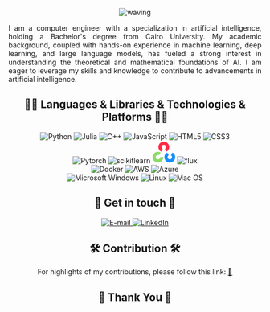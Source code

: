 <div align='center'>

![waving](https://capsule-render.vercel.app/api?type=waving&height=200&text=Hello,%20I'm%20Mohammed!&fontAlign=50&fontAlignY=40&color=timeGradient)

</div>

<!-- Section 0 -->
<p align='justify'>
I am a computer engineer with a specialization in artificial intelligence, holding a Bachelor's degree from Cairo University. My academic background, coupled with hands-on experience in machine learning, deep learning, and large language models, has fueled a strong interest in understanding the theoretical and mathematical foundations of AI. I am eager to leverage my skills and knowledge to contribute to advancements in artificial intelligence.
</p>

<!-- Section 1 -->
<!-- 
<div align='center'>
<h2> ⭐ GitHub Status ⭐ </h2>

![](https://raw.githubusercontent.com/Muhammad-saad-2000/Muhammad-saad-2000/main/profile-summary-card-output/github_dark/0-profile-details.svg)
<br>
![](https://raw.githubusercontent.com/Muhammad-saad-2000/Muhammad-saad-2000/main/profile-summary-card-output/github_dark/2-most-commit-language.svg)
![](https://raw.githubusercontent.com/Muhammad-saad-2000/Muhammad-saad-2000/main/profile-summary-card-output/github_dark/3-stats.svg)
</div>

<!-- Section 2 -->
<div align='center'>
	<h2> 👨‍💻 Languages & Libraries & Technologies & Platforms 👨‍💻 </h2>
	<img src="https://edent.github.io/SuperTinyIcons/images/svg/python.svg" width="50" title="Python" />
	<img src="https://edent.github.io/SuperTinyIcons/images/svg/julia.svg" width="50" title="Julia" />
	<img src="https://edent.github.io/SuperTinyIcons/images/svg/cplusplus.svg" width="50" title="C++" />
	<img src="https://edent.github.io/SuperTinyIcons/images/svg/javascript.svg" width="50" title="JavaScript" />
	<img src="https://edent.github.io/SuperTinyIcons/images/svg/html5.svg" width="50" title="HTML5" />
	<img src="https://edent.github.io/SuperTinyIcons/images/svg/css3.svg" width="50" title="CSS3" />
<br>
	<img src="https://cdn.jsdelivr.net/gh/devicons/devicon/icons/pytorch/pytorch-original.svg" width="45" title="Pytorch" />
	<img src="https://cdn.jsdelivr.net/gh/devicons/devicon/icons/scikitlearn/scikitlearn-original.svg" width="50" title="scikitlearn" />
	<img src="https://raw.githubusercontent.com/devicons/devicon/master/icons/opencv/opencv-original.svg" width="45" title="Pytorch" />
	<img src="https://avatars.githubusercontent.com/u/26222520?s=200&v=4" width="50" title="flux" />
<br>
	<img src="https://cdn.jsdelivr.net/gh/devicons/devicon/icons/docker/docker-original-wordmark.svg" width="50" title="Docker" />
	<img src="https://cdn.jsdelivr.net/gh/devicons/devicon/icons/amazonwebservices/amazonwebservices-original-wordmark.svg" width="50" title="AWS" />
	<img src="https://cdn.jsdelivr.net/gh/devicons/devicon/icons/azure/azure-original.svg" width="50" title="Azure" />
<br>
	<img src="https://edent.github.io/SuperTinyIcons/images/svg/windows.svg" width="50" title="Microsoft Windows" />
	<img src="https://edent.github.io/SuperTinyIcons/images/svg/linux.svg" width="50" title="Linux" />
	<img src="https://edent.github.io/SuperTinyIcons/images/svg/macos.svg" width="50" title="Mac OS" />
</div>


<!-- Section 3 -->
<!-- 
<div align='center'>
	<h2> 👨🏻‍🔧 Projects I'm proud of 👨🏻‍🔧</h2>
	<a href="https://github.com/radwaahmed2132000/Auto-Grader">
	<img 
	width="1261"
	alt="image"
	src="https://user-images.githubusercontent.com/49572294/178153051-34179648-8083-4943-b84d-428333594172.png"></a>
<br>
	<a href="https://github.com/EssamWisam/Breaking-RSA-With-Math">
	<img 
	width="1218"
	alt="image"
	src="https://user-images.githubusercontent.com/49572294/178153277-c5e31687-a0f1-4f84-ba7e-b10bc6671b35.png"></a>
<br>
	<a href="https://github.com/AhmadJamal01/Galaxy-Surfers">
	<img 
	width="1043" 
	alt="image"
	src="https://user-images.githubusercontent.com/49572294/178153839-5bec19de-340d-48e5-a18f-24ea23212a76.png"></a>
<br>
	<a href="https://github.com/TheBotiverse/Botiverse" >
      	<img 
	width="1043" 
	alt="image"
	src="https://i.imgur.com/5Lje2Ji.png"/></a>
</div>
-->

<!-- Section 4 -->
<div align='center'>
	<h2> 💬 Get in touch 💬 </h2>
	<a href="mailto: mohamedmiogh2@gmail.com">
	<img src="https://edent.github.io/SuperTinyIcons/images/svg/email.svg" width="50" title="E-mail" />
</a>
	<a href="https://www.linkedin.com/in/mohamed-saad-03b47b218/">
	<img src="https://edent.github.io/SuperTinyIcons/images/svg/linkedin.svg" width="50" title="LinkedIn" />
</a>
<!-- 
	<a href="https://stackexchange.com/users/18128205/mohamed-saad">
	<img src="https://edent.github.io/SuperTinyIcons/images/svg/stackexchange.svg" width="50" title="Stack Exchange" />
</a>
	<a href="https://stackoverflow.com/users/13183560/mohamed-saad">
	<img src="https://edent.github.io/SuperTinyIcons/images/svg/stackoverflow.svg" width="50" title="StackOverflow" />
</a> 
-->

</div>

<!-- Section 5 -->
<div align='center'>
	<h2> 🛠️ Contribution 🛠️ </h2>
	For highlights of my contributions, please follow this link: <a href="https://swamp-line-5e7.notion.site/My-Projects-47548391df7548a7b873300b589d8aa0?pvs=4"> 🔗 </a>
</div>

<!-- Section 7 -->
<div align='center'>
	<h2> 💖 Thank You 💖 </h2>
</div>
